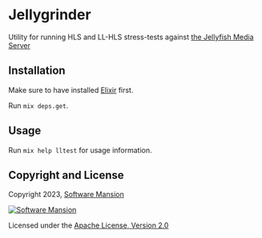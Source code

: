 # Jellygrinder

Utility for running HLS and LL-HLS stress-tests against [the Jellyfish Media Server](https://github.com/jellyfish-dev/jellyfish)

## Installation

Make sure to have installed [Elixir](https://elixir-lang.org/install.html) first.

Run `mix deps.get`.

## Usage

Run `mix help lltest` for usage information.

## Copyright and License

Copyright 2023, [Software Mansion](https://swmansion.com/?utm_source=git&utm_medium=readme&utm_campaign=membrane_template_plugin)

[![Software Mansion](https://logo.swmansion.com/logo?color=white&variant=desktop&width=200&tag=membrane-github)](https://swmansion.com/?utm_source=git&utm_medium=readme&utm_campaign=membrane_template_plugin)

Licensed under the [Apache License, Version 2.0](LICENSE)
